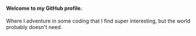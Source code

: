 #### Welcome to my GitHub profile. 

Where I adventure in some coding that I find super interesting, 
but the world probably doesn't need.
